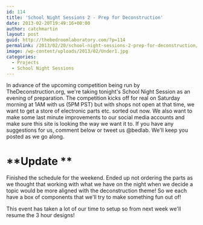 ```yaml
---
id: 114
title: 'School Night Sessions 2 - Prep for Deconstruction'
date: 2013-02-20T19:49:16+00:00
author: catchmartin
layout: post
guid: http://thebedroomlaboratory.com/?p=114
permalink: /2013/02/20/school-night-sessions-2-prep-for-deconstruction/
image: /wp-content/uploads/2013/02/Under1.jpg
categories:
  - Projects
  - School Night Sessions
---
```

In advance of the upcoming competition being run by TheDeconstruction.org, we're taking tonight's School Night Session as an evening of preparation. The competition kicks off for real on Saturday morning at 1AM with us (5PM PST) but with shops not open at that time, we want to get a store of electronic parts etc. sorted out now. We also want to make some last minute improvements to our social media accounts and make sure this site is looking the way we want it to. If you have any suggestions for us, comment below or tweet us @bedlab. We'll keep you posted as we go along.

# **Update **

Finished the schedule for the weekend. Ended up not ordering the parts as we thought that working with what we have on the night when we decide a topic would be more aligned with the deconstruction theme! So we each have a box of components that we'll try to make something fun out of!

This event has taken a lot of our time to setup so from next week we'll resume the 3 hour designs!